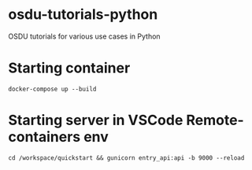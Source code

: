# osdu-tutorials-python
OSDU tutorials for various use cases in Python

# Starting container

```
docker-compose up --build
```

# Starting server in VSCode Remote-containers env

```
cd /workspace/quickstart && gunicorn entry_api:api -b 9000 --reload
```
